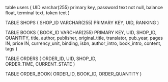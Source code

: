 
table users (
    UID varchar(255) primary key,
    password text not null,
    balance float,
    terminal text,
    token text
)

TABLE SHOPS ( 
    SHOP_ID VARCHAR(255) PRIMARY KEY, 
    UID, RANKING
)


TABLE BOOKS ( 
    BOOK_ID VARCHAR(255) PRIMARY KEY, 
    UID, SHOP_ID, QUANTITY, 
    title, author, publisher, original_title, translator, pub_year, pages IN, price IN, currency_unit, binding, isbn, author_intro, book_intro, content, tags
)

TABLE ORDERS (
    ORDER_ID, 
    UID, SHOP_ID,  
    ORDER_TIME, CURRENT_STATE
)

TABLE ORDER_BOOK(
    ORDER_ID,
    BOOK_ID, 
    ORDER_QUANTITY
)